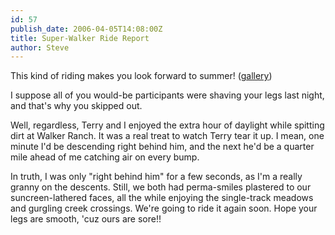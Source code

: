 ```yaml
---
id: 57
publish_date: 2006-04-05T14:08:00Z
title: Super-Walker Ride Report
author: Steve
---
```

  
This kind of riding makes you look forward to summer! ([gallery](http://picasaweb.google.com/flagstafffrenzy/WalkerRanchLoop))

I suppose all of you would-be participants were shaving your legs last night, and that's why you skipped out.

Well, regardless, Terry and I enjoyed the extra hour of daylight while spitting dirt at Walker Ranch. It was a real treat to watch Terry tear it up. I mean, one minute I'd be descending right behind him, and the next he'd be a quarter mile ahead of me catching air on every bump.

In truth, I was only "right behind him" for a few seconds, as I'm a really granny on the descents. Still, we both had perma-smiles plastered to our suncreen-lathered faces, all the while enjoying the single-track meadows and gurgling creek crossings. We're going to ride it again soon. Hope your legs are smooth, 'cuz ours are sore!!